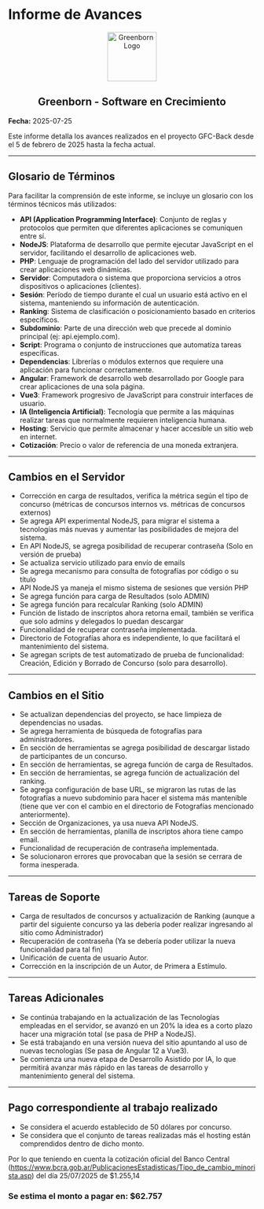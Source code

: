 # Informe de Avances

<div align="center">
  <img src="https://avatars.githubusercontent.com/u/90219548?s=200&v=4" alt="Greenborn Logo" width="100" height="100">
  <h2>Greenborn - Software en Crecimiento</h2>
</div>

**Fecha:** 2025-07-25

Este informe detalla los avances realizados en el proyecto GFC-Back desde el 5 de febrero de 2025 hasta la fecha actual.

---

## Glosario de Términos

Para facilitar la comprensión de este informe, se incluye un glosario con los términos técnicos más utilizados:

- **API (Application Programming Interface)**: Conjunto de reglas y protocolos que permiten que diferentes aplicaciones se comuniquen entre sí.
- **NodeJS**: Plataforma de desarrollo que permite ejecutar JavaScript en el servidor, facilitando el desarrollo de aplicaciones web.
- **PHP**: Lenguaje de programación del lado del servidor utilizado para crear aplicaciones web dinámicas.
- **Servidor**: Computadora o sistema que proporciona servicios a otros dispositivos o aplicaciones (clientes).
- **Sesión**: Período de tiempo durante el cual un usuario está activo en el sistema, manteniendo su información de autenticación.
- **Ranking**: Sistema de clasificación o posicionamiento basado en criterios específicos.
- **Subdominio**: Parte de una dirección web que precede al dominio principal (ej: api.ejemplo.com).
- **Script**: Programa o conjunto de instrucciones que automatiza tareas específicas.
- **Dependencias**: Librerías o módulos externos que requiere una aplicación para funcionar correctamente.
- **Angular**: Framework de desarrollo web desarrollado por Google para crear aplicaciones de una sola página.
- **Vue3**: Framework progresivo de JavaScript para construir interfaces de usuario.
- **IA (Inteligencia Artificial)**: Tecnología que permite a las máquinas realizar tareas que normalmente requieren inteligencia humana.
- **Hosting**: Servicio que permite almacenar y hacer accesible un sitio web en internet.
- **Cotización**: Precio o valor de referencia de una moneda extranjera.

---

## Cambios en el Servidor
- Corrección en carga de resultados, verifica la métrica según el tipo de concurso (métricas de concursos internos vs. métricas de concursos externos)
- Se agrega API experimental NodeJS, para migrar el sistema a tecnologías más nuevas y aumentar las posibilidades de mejora del sistema.
- En API NodeJS, se agrega posibilidad de recuperar contraseña (Solo en versión de prueba)
- Se actualiza servicio utilizado para envío de emails
- Se agrega mecanismo para consulta de fotografías por código o su título
- API NodeJS ya maneja el mismo sistema de sesiones que versión PHP
- Se agrega función para carga de Resultados (solo ADMIN)
- Se agrega función para recalcular Ranking (solo ADMIN)
- Función de listado de inscriptos ahora retorna email, también se verifica que solo admins y delegados lo puedan descargar
- Funcionalidad de recuperar contraseña implementada.
- Directorio de Fotografías ahora es independiente, lo que facilitará el mantenimiento del sistema.
- Se agregan scripts de test automatizado de prueba de funcionalidad: Creación, Edición y Borrado de Concurso (solo para desarrollo).

---

## Cambios en el Sitio
- Se actualizan dependencias del proyecto, se hace limpieza de dependencias no usadas.
- Se agrega herramienta de búsqueda de fotografías para administradores.
- En sección de herramientas se agrega posibilidad de descargar listado de participantes de un concurso.
- En sección de herramientas, se agrega función de carga de Resultados.
- En sección de herramientas, se agrega función de actualización del ranking.
- Se agrega configuración de base URL, se migraron las rutas de las fotografías a nuevo subdominio para hacer el sistema más mantenible (tiene que ver con el cambio en el directorio de Fotografías mencionado anteriormente).
- Sección de Organizaciones, ya usa nueva API NodeJS.
- En sección de herramientas, planilla de inscriptos ahora tiene campo email.
- Funcionalidad de recuperación de contraseña implementada.
- Se solucionaron errores que provocaban que la sesión se cerrara de forma inesperada.

---

## Tareas de Soporte
- Carga de resultados de concursos y actualización de Ranking (aunque a partir del siguiente concurso ya las debería poder realizar ingresando al sitio como Administrador)
- Recuperación de contraseña (Ya se debería poder utilizar la nueva funcionalidad para tal fin)
- Unificación de cuenta de usuario Autor.
- Corrección en la inscripción de un Autor, de Primera a Estímulo.

---

## Tareas Adicionales
- Se continúa trabajando en la actualización de las Tecnologías empleadas en el servidor, se avanzó en un 20% la idea es a corto plazo hacer una migración total (se pasa de PHP a NodeJS).
- Se está trabajando en una versión nueva del sitio apuntando al uso de nuevas tecnologías (Se pasa de Angular 12 a Vue3).
- Se comienza una nueva etapa de Desarrollo Asistido por IA, lo que permitirá avanzar más rápido en las tareas de desarrollo y mantenimiento general del sistema.

---

## Pago correspondiente al trabajo realizado
- Se considera el acuerdo establecido de 50 dólares por concurso.
- Se considera que el conjunto de tareas realizadas más el hosting están comprendidos dentro de dicho monto.

Por lo que teniendo en cuenta la cotización oficial del Banco Central (https://www.bcra.gob.ar/PublicacionesEstadisticas/Tipo_de_cambio_minorista.asp) del día 25/07/2025 de $1.255,14

### Se estima el monto a pagar en: $62.757